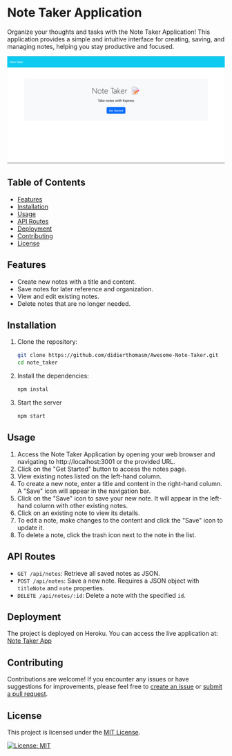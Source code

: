 # Note Taker Application

Organize your thoughts and tasks with the Note Taker Application! 
This application provides a simple and intuitive interface for creating, saving, 
and managing notes, helping you stay productive and focused.

![Screenshot](./assets/images/sampler.png)

## Table of Contents

- [Features](#features)
- [Installation](#installation)
- [Usage](#usage)
- [API Routes](#api-routes)
- [Deployment](#deployment)
- [Contributing](#contributing)
- [License](#license)

## Features

- Create new notes with a title and content.
- Save notes for later reference and organization.
- View and edit existing notes.
- Delete notes that are no longer needed.

## Installation

1. Clone the repository:

   ```bash
   git clone https://github.com/didierthomasm/Awesome-Note-Taker.git
   cd note_taker
   
2. Install the dependencies:

    ```bash
    npm instal
   
3. Start the server

   ```bash
   npm start

## Usage

1. Access the Note Taker Application by opening your web browser and navigating to http://localhost:3001 or the provided URL.
2. Click on the "Get Started" button to access the notes page.
3. View existing notes listed on the left-hand column.
4. To create a new note, enter a title and content in the right-hand column. A "Save" icon will appear in the navigation bar.
5. Click on the "Save" icon to save your new note. It will appear in the left-hand column with other existing notes.
6. Click on an existing note to view its details.
7. To edit a note, make changes to the content and click the "Save" icon to update it.
8. To delete a note, click the trash icon next to the note in the list.

## API Routes

- `GET /api/notes`: Retrieve all saved notes as JSON.
- `POST /api/notes`: Save a new note. Requires a JSON object with `titleNote` and `note` properties.
- `DELETE /api/notes/:id`: Delete a note with the specified `id`.

## Deployment

The project is deployed on Heroku. 
You can access the live application at: [Note Taker App](https://blooming-wave-16905-6f0bb0bb3d6e.herokuapp.com/)

## Contributing

Contributions are welcome! 
If you encounter any issues or have suggestions for improvements, 
please feel free to [create an issue](https://github.com/didierthomasm/Awesome-Note-Taker/issues) 
or [submit a pull request](https://github.com/didierthomasm/Awesome-Note-Taker).

## License

This project is licensed under the [MIT License](https://opensource.org/licenses/MIT).

[![License: MIT](https://img.shields.io/badge/License-MIT-blue.svg)](https://opensource.org/licenses/MIT)
